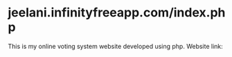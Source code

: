 # jeelani.infinityfreeapp.com/index.php
This is my online voting system website developed using php.
Website link:


